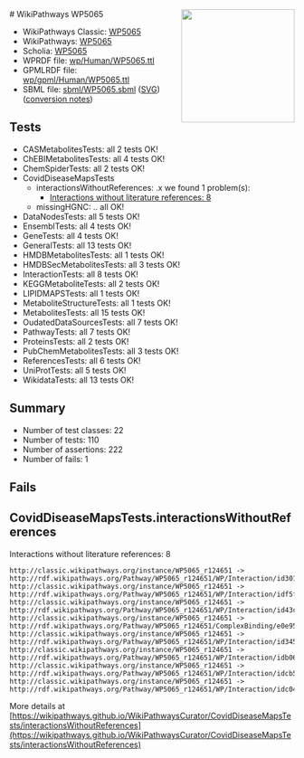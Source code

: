 <img style="float: right; width: 200px" src="../logo.png" />
# WikiPathways WP5065

* WikiPathways Classic: [WP5065](https://classic.wikipathways.org/instance/WP5065)
* WikiPathways: [WP5065](https://identifiers.org/wikipathways:WP5065)
* Scholia: [WP5065](https://scholia.toolforge.org/wikipathways/WP5065)
* WPRDF file: [wp/Human/WP5065.ttl](../wp/Human/WP5065.ttl)
* GPMLRDF file: [wp/gpml/Human/WP5065.ttl](../wp/gpml/Human/WP5065.ttl)
* SBML file: [sbml/WP5065.sbml](../sbml/WP5065.sbml) ([SVG](../sbml/WP5065.svg)) ([conversion notes](../sbml/WP5065.txt))

## Tests
* CASMetabolitesTests: all 2 tests OK!
* ChEBIMetabolitesTests: all 4 tests OK!
* ChemSpiderTests: all 2 tests OK!
* CovidDiseaseMapsTests
    * interactionsWithoutReferences: .x we found 1 problem(s):
        * [Interactions without literature references: 8](#2e295936)
    * missingHGNC: .. all OK!
* DataNodesTests: all 5 tests OK!
* EnsemblTests: all 4 tests OK!
* GeneTests: all 4 tests OK!
* GeneralTests: all 13 tests OK!
* HMDBMetabolitesTests: all 1 tests OK!
* HMDBSecMetabolitesTests: all 3 tests OK!
* InteractionTests: all 8 tests OK!
* KEGGMetaboliteTests: all 2 tests OK!
* LIPIDMAPSTests: all 1 tests OK!
* MetaboliteStructureTests: all 1 tests OK!
* MetabolitesTests: all 15 tests OK!
* OudatedDataSourcesTests: all 7 tests OK!
* PathwayTests: all 7 tests OK!
* ProteinsTests: all 2 tests OK!
* PubChemMetabolitesTests: all 3 tests OK!
* ReferencesTests: all 6 tests OK!
* UniProtTests: all 5 tests OK!
* WikidataTests: all 13 tests OK!


## Summary

* Number of test classes: 22
* Number of tests: 110
* Number of assertions: 222
* Number of fails: 1

## Fails

<a name="2e295936" />

## CovidDiseaseMapsTests.interactionsWithoutReferences

Interactions without literature references: 8
```
http://classic.wikipathways.org/instance/WP5065_r124651 -> http://rdf.wikipathways.org/Pathway/WP5065_r124651/WP/Interaction/id30105322
http://classic.wikipathways.org/instance/WP5065_r124651 -> http://rdf.wikipathways.org/Pathway/WP5065_r124651/WP/Interaction/idf5f63b5b
http://classic.wikipathways.org/instance/WP5065_r124651 -> http://rdf.wikipathways.org/Pathway/WP5065_r124651/WP/Interaction/id43cd660f
http://classic.wikipathways.org/instance/WP5065_r124651 -> http://rdf.wikipathways.org/Pathway/WP5065_r124651/ComplexBinding/e0e95
http://classic.wikipathways.org/instance/WP5065_r124651 -> http://rdf.wikipathways.org/Pathway/WP5065_r124651/WP/Interaction/id34540c1c
http://classic.wikipathways.org/instance/WP5065_r124651 -> http://rdf.wikipathways.org/Pathway/WP5065_r124651/WP/Interaction/idb065e73b
http://classic.wikipathways.org/instance/WP5065_r124651 -> http://rdf.wikipathways.org/Pathway/WP5065_r124651/WP/Interaction/idcb5a79c6
http://classic.wikipathways.org/instance/WP5065_r124651 -> http://rdf.wikipathways.org/Pathway/WP5065_r124651/WP/Interaction/idc047fb67
```

More details at [https://wikipathways.github.io/WikiPathwaysCurator/CovidDiseaseMapsTests/interactionsWithoutReferences](https://wikipathways.github.io/WikiPathwaysCurator/CovidDiseaseMapsTests/interactionsWithoutReferences)

